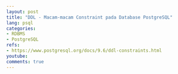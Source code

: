 ```yaml
---
layout: post
title: "DDL - Macam-macam Constraint pada Database PostgreSQL"
lang: psql
categories:
- RDBMS
- PostgreSQL
refs: 
- https://www.postgresql.org/docs/9.6/ddl-constraints.html
youtube: 
comments: true
---
```


